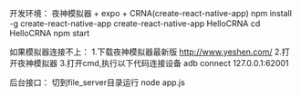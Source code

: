 开发环境：
夜神模拟器  + expo + CRNA(create-react-native-app)
npm install -g create-react-native-app
create-react-native-app HelloCRNA
cd HelloCRNA
npm start

如果模拟器连接不上：
1.下载夜神模拟器最新版
http://www.yeshen.com/
2.打开夜神模拟器
3.打开cmd,执行以下代码连接设备
 adb connect 127.0.0.1:62001

后台接口：
切到file_server目录运行 node app.js
